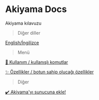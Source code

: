 # Akiyama Docs
Akiyama kılavuzu

> Diğer diller

[English/İngilizce](./README.md)

> Menü

[📝 Kullanım / kullanışlı komutlar](./USAGE_tr.md)

[✨ Özellikler / botun sahip olucağı özellikler](./FEATURES_tr.md)

> Diğer

[✔️ Akiyama'yı sunucuna ekle!](https://discord.com/api/oauth2/authorize?client_id=611836017573625857&permissions=8&scope=bot)
